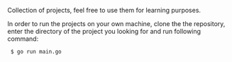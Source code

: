   Collection of projects, feel free to use them for learning purposes.
  
  In order to run the projects on your own machine, clone the the repository, enter the directory of the project you looking for and run following command:
    
     $ go run main.go
     

